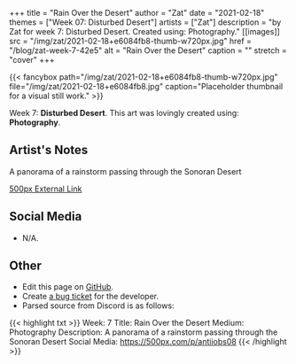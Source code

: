 +++
title =       "Rain Over the Desert"
author =      "Zat"
date =        "2021-02-18"
themes =      ["Week 07: Disturbed Desert"]
artists =     ["Zat"]
description = "by Zat for week 7: Disturbed Desert. Created using: Photography."
[[images]]
      src = "/img/zat/2021-02-18+e6084fb8-thumb-w720px.jpg"
      href = "/blog/zat-week-7-42e5"
      alt = "Rain Over the Desert"
      caption = ""
      stretch = "cover"
+++

{{< fancybox path="/img/zat/2021-02-18+e6084fb8-thumb-w720px.jpg" file="/img/zat/2021-02-18+e6084fb8.jpg" caption="Placeholder thumbnail for a visual still work." >}}


Week 7: **Disturbed Desert**. This art was lovingly created using: **Photography**.

## Artist's Notes

A panorama of a rainstorm passing through the Sonoran Desert

[500px External Link](https://500px.com/p/antiiobs08)

## Social Media

- N/A.

## Other

- Edit this page on [GitHub](https://github.com/teaminkling/web-refresh/edit/main/content/blog/zat-week-7-42e5.md).
- Create [a bug ticket](https://github.com/teaminkling/web-refresh/issues/new?assignees=&labels=bug&template=problem-report.md&title=) for the developer.
- Parsed source from Discord is as follows:

{{< highlight txt >}}
Week: 7
Title: Rain Over the Desert
Medium: Photography 
Description: A panorama of a rainstorm passing through the Sonoran Desert
Social Media: https://500px.com/p/antiiobs08
{{< /highlight >}}